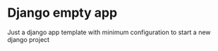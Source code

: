 # Django empty app
Just a django app template with minimum configuration to start a new django project

